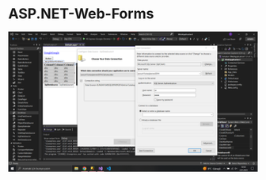 # ASP.NET-Web-Forms

<img src="https://github.com/ilkersatur/ASP.NET-Web-Forms/blob/main/WebFormsSqlConn.png?raw=true;">
